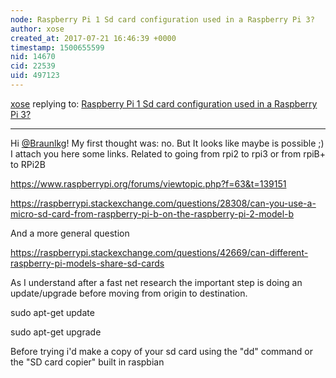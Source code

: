 ```yaml
---
node: Raspberry Pi 1 Sd card configuration used in a Raspberry Pi 3?
author: xose
created_at: 2017-07-21 16:46:39 +0000
timestamp: 1500655599
nid: 14670
cid: 22539
uid: 497123
---
```




[xose](../profile/xose) replying to: [Raspberry Pi 1 Sd card configuration used in a Raspberry Pi 3?](../notes/Braunlkg/07-20-2017/raspberry-pi-1-sd-card-configuration-used-in-a-raspberry-pi-3)

----
Hi [@Braunlkg](/profile/Braunlkg)! My first thought was: no. But It looks like maybe is possible ;) I attach you here some links. Related to going from rpi2 to rpi3 or from rpiB+ to RPi2B

https://www.raspberrypi.org/forums/viewtopic.php?f=63&t=139151

https://raspberrypi.stackexchange.com/questions/28308/can-you-use-a-micro-sd-card-from-raspberry-pi-b-on-the-raspberry-pi-2-model-b

And a more general question

https://raspberrypi.stackexchange.com/questions/42669/can-different-raspberry-pi-models-share-sd-cards

As I understand after a fast net research the important step is doing an update/upgrade before moving from origin to destination.

sudo apt-get update

sudo apt-get upgrade

Before trying i'd make a copy of your sd card using the "dd" command or the "SD card copier" built in raspbian 
